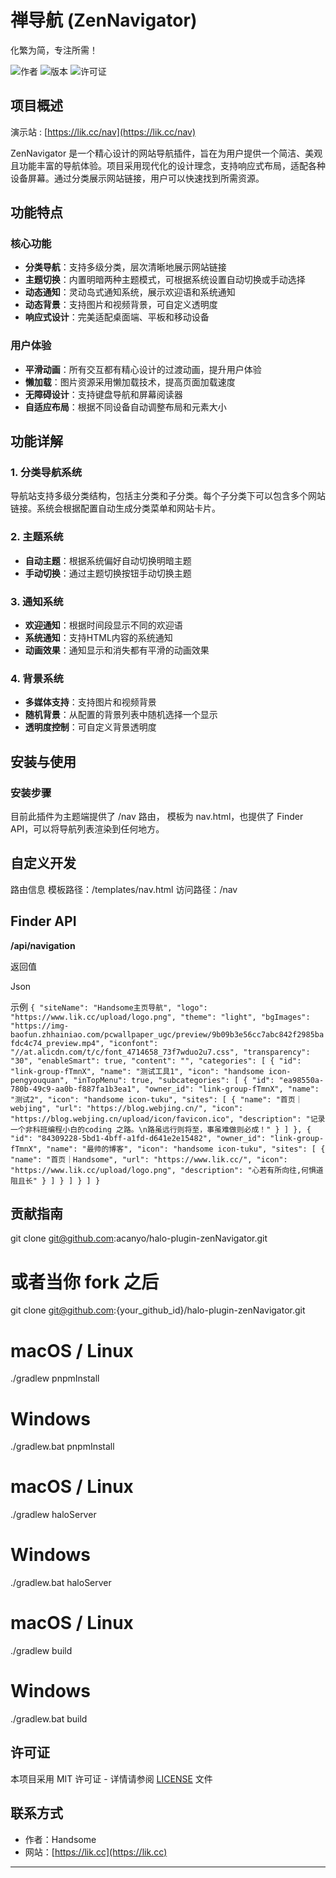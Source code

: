 # 禅导航 (ZenNavigator)

化繁为简，专注所需！

![作者](https://img.shields.io/badge/作者-Handsome-blue)
![版本](https://img.shields.io/badge/版本-1.0.0-green)
![许可证](https://img.shields.io/badge/许可证-MIT-orange)

## 项目概述
演示站 : [https://lik.cc/nav](https://lik.cc/nav)

ZenNavigator 是一个精心设计的网站导航插件，旨在为用户提供一个简洁、美观且功能丰富的导航体验。项目采用现代化的设计理念，支持响应式布局，适配各种设备屏幕。通过分类展示网站链接，用户可以快速找到所需资源。

## 功能特点

### 核心功能

- **分类导航**：支持多级分类，层次清晰地展示网站链接
- **主题切换**：内置明暗两种主题模式，可根据系统设置自动切换或手动选择
- **动态通知**：灵动岛式通知系统，展示欢迎语和系统通知
- **动态背景**：支持图片和视频背景，可自定义透明度
- **响应式设计**：完美适配桌面端、平板和移动设备

### 用户体验

- **平滑动画**：所有交互都有精心设计的过渡动画，提升用户体验
- **懒加载**：图片资源采用懒加载技术，提高页面加载速度
- **无障碍设计**：支持键盘导航和屏幕阅读器
- **自适应布局**：根据不同设备自动调整布局和元素大小

## 功能详解

### 1. 分类导航系统

导航站支持多级分类结构，包括主分类和子分类。每个子分类下可以包含多个网站链接。系统会根据配置自动生成分类菜单和网站卡片。

### 2. 主题系统

- **自动主题**：根据系统偏好自动切换明暗主题
- **手动切换**：通过主题切换按钮手动切换主题

### 3. 通知系统

- **欢迎通知**：根据时间段显示不同的欢迎语
- **系统通知**：支持HTML内容的系统通知
- **动画效果**：通知显示和消失都有平滑的动画效果

### 4. 背景系统

- **多媒体支持**：支持图片和视频背景
- **随机背景**：从配置的背景列表中随机选择一个显示
- **透明度控制**：可自定义背景透明度

## 安装与使用

### 安装步骤


目前此插件为主题端提供了 /nav 路由，
模板为 nav.html，也提供了 Finder API，可以将导航列表渲染到任何地方。
## 自定义开发
路由信息
模板路径：/templates/nav.html
访问路径：/nav
## Finder API
**/api/navigation**

返回值

Json

示例
`{
"siteName": "Handsome主页导航",
"logo": "https://www.lik.cc/upload/logo.png",
"theme": "light",
"bgImages": "https://img-baofun.zhhainiao.com/pcwallpaper_ugc/preview/9b09b3e56cc7abc842f2985bafdc4c74_preview.mp4",
"iconfont": "//at.alicdn.com/t/c/font_4714658_73f7wduo2u7.css",
"transparency": "30",
"enableSmart": true,
"content": "",
"categories": [
{
"id": "link-group-fTmnX",
"name": "测试工具1",
"icon": "handsome icon-pengyouquan",
"inTopMenu": true,
"subcategories": [
{
"id": "ea98550a-780b-49c9-aa0b-f887fa1b3ea1",
"owner_id": "link-group-fTmnX",
"name": "测试2",
"icon": "handsome icon-tuku",
"sites": [
{
"name": "首页｜webjing",
"url": "https://blog.webjing.cn/",
"icon": "https://blog.webjing.cn/upload/icon/favicon.ico",
"description": "记录一个非科班编程小白的coding 之路。\n路虽远行则将至，事虽难做则必成！"
}
]
},
{
"id": "84309228-5bd1-4bff-a1fd-d641e2e15482",
"owner_id": "link-group-fTmnX",
"name": "最帅的博客",
"icon": "handsome icon-tuku",
"sites": [
{
"name": "首页｜Handsome",
"url": "https://www.lik.cc/",
"icon": "https://www.lik.cc/upload/logo.png",
"description": "心若有所向往,何惧道阻且长"
}
]
}
]
}
]
}`

## 贡献指南

git clone git@github.com:acanyo/halo-plugin-zenNavigator.git

# 或者当你 fork 之后
git clone git@github.com:{your_github_id}/halo-plugin-zenNavigator.git
# macOS / Linux
./gradlew pnpmInstall

# Windows
./gradlew.bat pnpmInstall
# macOS / Linux
./gradlew haloServer

# Windows
./gradlew.bat haloServer
# macOS / Linux
./gradlew build

# Windows
./gradlew.bat build

## 许可证

本项目采用 MIT 许可证 - 详情请参阅 [LICENSE](LICENSE) 文件

## 联系方式

- 作者：Handsome
- 网站：[https://lik.cc](https://lik.cc)
---

